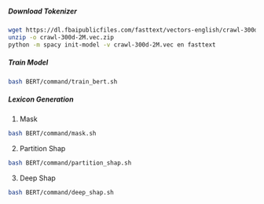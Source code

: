 ##### Download Tokenizer
```bash
wget https://dl.fbaipublicfiles.com/fasttext/vectors-english/crawl-300d-2M.vec.zip
unzip -o crawl-300d-2M.vec.zip
python -m spacy init-model -v crawl-300d-2M.vec en fasttext
```

##### Train Model

```bash
bash BERT/command/train_bert.sh
```

##### Lexicon Generation
1. Mask
```bash
bash BERT/command/mask.sh
```

2. Partition Shap
```bash
bash BERT/command/partition_shap.sh
```

3. Deep Shap
```bash
bash BERT/command/deep_shap.sh
```

